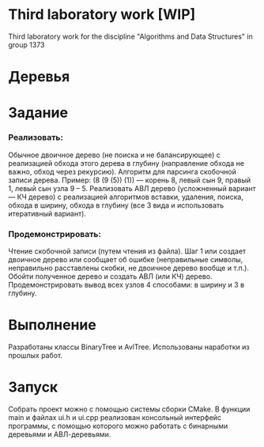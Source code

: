 # Third laboratory work [WIP]
Third laboratory work for the discipline "Algorithms and Data Structures" in group 1373

# Деревья

# Задание
### Реализовать:
Обычное двоичное дерево (не поиска и не балансирующее) с реализацией обхода этого дерева в глубину (направление обхода не важно, обход через рекурсию).
Алгоритм для парсинга скобочной записи дерева. Пример: (8 (9 (5)) (1)) — корень 8, левый сын 9, правый 1, левый сын узла 9 – 5.
Реализовать АВЛ дерево (усложненный вариант — КЧ дерево) с реализацией алгоритмов вставки, удаления, поиска, обхода в ширину, обхода в глубину (все 3 вида и использовать итеративный вариант).

### Продемонстрировать:
Чтение скобочной записи (путем чтения из файла).
Шаг 1 или создает двоичное дерево или сообщает об ошибке (неправильные символы, неправильно расставлены скобки, не двоичное дерево вообще и т.п.).
Обойти полученное дерево и создать АВЛ (или КЧ) дерево.
Продемонстрировать вывод всех узлов 4 способами: в ширину и 3 в глубину.

# Выполнение
Разработаны классы BinaryTree и AvlTree. Использованы наработки из прошлых работ. 

# Запуск
Собрать проект можно с помощью системы сборки CMake. В функции main и файлах ui.h и ui.cpp реализован консольный интерфейс программы, с помощью которого можно работать с бинарными деревьями и АВЛ-деревьями.
